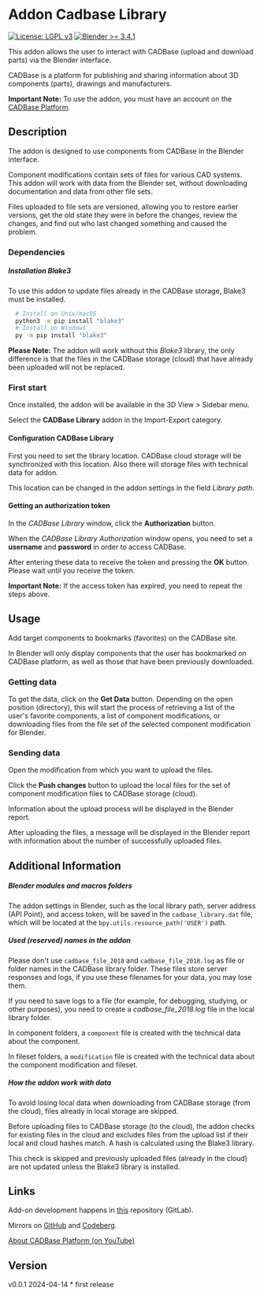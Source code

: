# Addon Cadbase Library

[![License: LGPL v3](https://img.shields.io/badge/License-LGPL%20v3-blue.svg)](https://www.gnu.org/licenses/lgpl-3.0)
[![Blender >= 3.4.1](https://img.shields.io/badge/Blender->=3.4.1-gren)](https://blender.org)

This addon allows the user to interact with CADBase (upload and download parts) via the Blender interface.

CADBase is a platform for publishing and sharing information about 3D components (parts), drawings and manufacturers.

**Important Note:**  To use the addon, you must have an account on the [CADBase Platform](https://cadbase.rs).

## Description

The addon is designed to use components from CADBase in the Blender interface.

Component modifications contain sets of files for various CAD systems. This addon will work with data from the Blender set, without downloading documentation and data from other file sets.

Files uploaded to file sets are versioned, allowing you to restore earlier versions, get the old state they were in before the changes, review the changes, and find out who last changed something and caused the problem.

### Dependencies

##### Installation Blake3

To use this addon to update files already in the CADBase storage, Blake3 must be installed.

```sh
  # Install on Unix/macOS
  python3 -m pip install "blake3"
  # Install on Windows
  py -m pip install "blake3"
```

**Please Note:** The addon will work without this _Blake3_ library, the only difference is that the files in the CADBase storage (cloud) that have already been uploaded will not be replaced.

### First start

Once installed, the addon will be available in the 3D View > Sidebar menu.

Select the **CADBase Library** addon in the Import-Export category.

#### Configuration CADBase Library

First you need to set the library location. CADBase cloud storage will be synchronized with this location. Also there will storage files with technical data for addon.

This location can be changed in the addon settings in the field _Library path_.

#### Getting an authorization token

In the _CADBase Library_ window, click the **Authorization** button.

When the _CADBase Library Authorization_ window opens, you need to set a **username** and **password** in order to access CADBase.

After entering these data to receive the token and pressing the **OK** button. Please wait until you receive the token.

**Important Note:**  If the access token has expired, you need to repeat the steps above.

## Usage

Add target components to bookmarks (favorites) on the CADBase site.

In Blender will only display components that the user has bookmarked on CADBase platform, as well as those that have been previously downloaded.

### Getting data

To get the data, click on the **Get Data** button. Depending on the open position (directory), this will start the process of retrieving a list of the user's favorite components, a list of component modifications, or downloading files from the file set of the selected component modification for Blender.

### Sending data

Open the modification from which you want to upload the files.

Click the **Push changes** button to upload the local files for the set of component modification files to CADBase storage (cloud).

Information about the upload process will be displayed in the Blender report.

After uploading the files, a message will be displayed in the Blender report with information about the number of successfully uploaded files.

## Additional Information

##### Blender modules and macros folders

The addon settings in Blender, such as the local library path, server address (API Point), and access token, will be saved in the `cadbase_library.dat` file, which will be located at the `bpy.utils.resource_path('USER')` path.

##### Used (reserved) names in the addon

Please don't use `cadbase_file_2018` and `cadbase_file_2018.log` as file or folder names in the CADBase library folder. These files store server responses and logs, if you use these filenames for your data, you may lose them.

If you need to save logs to a file (for example, for debugging, studying, or other purposes), you need to create a _cadbase_file_2018.log_ file in the local library folder.

In component folders, a `component` file is created with the technical data about the component.

In fileset folders, a `modification` file is created with the technical data about the component modification and fileset.

##### How the addon work with data

To avoid losing local data when downloading from CADBase storage (from the cloud), files already in local storage are skipped.

Before uploading files to CADBase storage (to the cloud), the addon checks for existing files in the cloud and excludes files from the upload list if their local and cloud hashes match. A hash is calculated using the Blake3 library.

This check is skipped and previously uploaded files (already in the cloud) are not updated unless the Blake3 library is installed.

## Links

Add-on development happens in [this](https://gitlab.com/cadbase/cadbaselibrary-blender) repository (GitLab).

Mirrors on [GitHub](https://github.com/mnnxp/cadbaselibrary-blender) and [Codeberg](https://codeberg.org/mnnxp/cadbaselibrary-blender).

[About CADBase Platform (on YouTube)](https://www.youtube.com/@cadbaseplatform)

## Version

v0.0.1 2024-04-14    * first release
